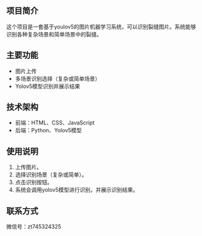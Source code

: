 ## 项目简介

这个项目是一套基于youlov5的图片机器学习系统，可以识别裂缝图片。系统能够识别各种复杂场景和简单场景中的裂缝。

## 主要功能

- 图片上传
- 多场景识别选择（复杂或简单场景）
- Yolov5模型识别并展示结果


## 技术架构

- 前端：HTML、CSS、JavaScript
- 后端：Python、Yolov5模型


## 使用说明

1. 上传图片。
2. 选择识别场景（复杂或简单）。
3. 点击识别按钮。
4. 系统会调用yolov5模型进行识别，并展示识别结果。


## 联系方式

微信号：zt745324325